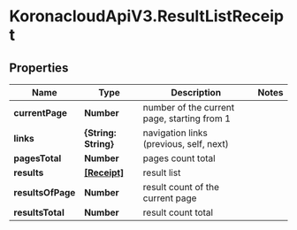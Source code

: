 # KoronacloudApiV3.ResultListReceipt

## Properties
Name | Type | Description | Notes
------------ | ------------- | ------------- | -------------
**currentPage** | **Number** | number of the current page, starting from 1 | 
**links** | **{String: String}** | navigation links (previous, self, next) | 
**pagesTotal** | **Number** | pages count total | 
**results** | [**[Receipt]**](Receipt.md) | result list | 
**resultsOfPage** | **Number** | result count of the current page | 
**resultsTotal** | **Number** | result count total | 


